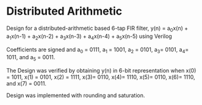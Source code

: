 # Distributed Arithmetic
 
Design for a distributed-arithmetic based 6-tap FIR filter, y(n) = a<sub>0</sub>x(n) +
a<sub>1</sub>x(n-1) + a<sub>2</sub>x(n-2) + a<sub>3</sub>x(n-3) + a<sub>4</sub>x(n-4) + a<sub>5</sub>x(n-5) using Verilog

Coefficients are signed and a<sub>0</sub> = 0111, a<sub>1</sub>
= 1001, a<sub>2</sub> = 0101, a<sub>3</sub>= 0101, a<sub>4</sub>= 1011, and a<sub>5</sub> = 0011. 

The Design was verified by obtaining y(n) in 6-bit
representation when x(0) = 1011, x(1) = 0101, x(2) = 1111, x(3)= 0110, x(4)= 1110, x(5)= 0110, x(6)= 1110, and x(7) = 0011. 

Design was implemented with rounding and saturation.
